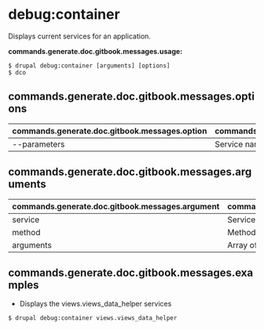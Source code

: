 # debug:container
Displays current services for an application.

**commands.generate.doc.gitbook.messages.usage:**
```
$ drupal debug:container [arguments] [options]
$ dco  
```

## commands.generate.doc.gitbook.messages.options
commands.generate.doc.gitbook.messages.option | commands.generate.doc.gitbook.messages.details
-------|-------------
--parameters | Service name.

## commands.generate.doc.gitbook.messages.arguments
commands.generate.doc.gitbook.messages.argument | commands.generate.doc.gitbook.messages.details
---------|-------------
service | Service name.
method | Method name.
arguments | Array of Arguments in CSV or JSON format.

## commands.generate.doc.gitbook.messages.examples
* Displays the views.views_data_helper services
```
$ drupal debug:container views.views_data_helper

```
